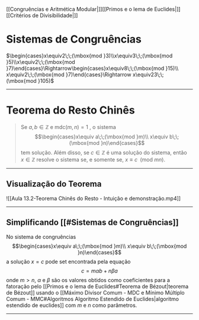 [[Congruências e Aritmética Modular|]][[Primos e o lema de Euclides|]][[Critérios de Divisibilidade|]]
# Sistemas de Congruências
$\begin{cases}x\equiv2\;\;(\mbox{mod }3)\\x\equiv3\;\;(\mbox{mod }5)\\x\equiv2\;\;(\mbox{mod }7)\end{cases}\Rightarrow\begin{cases}x\equiv8\;\;(\mbox{mod }15)\\ x\equiv2\;\;(\mbox{mod }7)\end{cases}\Rightarrow x\equiv23\;\;(\mbox{mod }105)$ 

---
# Teorema do Resto Chinês
> Se $a,b\in\mathbb{Z}$ e $\mbox{mdc}(m,n)=1$ , o sistema $$\begin{cases}x\equiv a\;\;(\mbox{mod }m)\\ x\equiv b\;\;(\mbox{mod }n)\end{cases}$$ tem solução. Além disso, se $c\in\mathbb{Z}$ é uma solução do sistema, então $x\in\mathbb{Z}$ resolve o sistema se, e somente se, $x\equiv c\;\;(\mbox{mod  } mn)$.

---
## Visualização do Teorema
![[Aula 13.2-Teorema Chinês do Resto - Intuição e demonstração.mp4]]

---
## Simplificando [[#Sistemas de Congruências]]

No sistema de congruências
$$\begin{cases}x\equiv a\;\;(\mbox{mod }m)\\ x\equiv b\;\;(\mbox{mod }n)\end{cases}$$
a solução $x=c$ pode set encontrada pela equação
$$c=m\alpha b+n\beta a$$
onde $m>n$, $\alpha$ e $\beta$ são os valores obtidos como coeficientes para a fatoração pelo [[Primos e o lema de Euclides#Teorema de Bézout|teorema de Bézout]] usando o [[Máximo Divisor Comum - MDC e Mínimo Múltiplo Comum - MMC#Algoritmos Algoritmo Estendido de Euclides|algoritmo estendido de euclides]] com $m$ e $n$ como parâmetros.

---